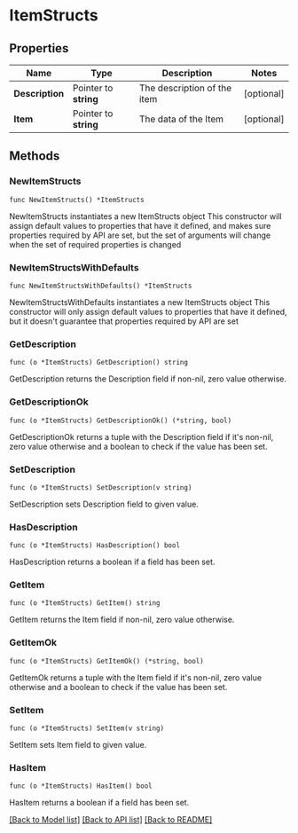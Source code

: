 # ItemStructs

## Properties

Name | Type | Description | Notes
------------ | ------------- | ------------- | -------------
**Description** | Pointer to **string** | The description of the item | [optional] 
**Item** | Pointer to **string** | The data of the Item | [optional] 

## Methods

### NewItemStructs

`func NewItemStructs() *ItemStructs`

NewItemStructs instantiates a new ItemStructs object
This constructor will assign default values to properties that have it defined,
and makes sure properties required by API are set, but the set of arguments
will change when the set of required properties is changed

### NewItemStructsWithDefaults

`func NewItemStructsWithDefaults() *ItemStructs`

NewItemStructsWithDefaults instantiates a new ItemStructs object
This constructor will only assign default values to properties that have it defined,
but it doesn't guarantee that properties required by API are set

### GetDescription

`func (o *ItemStructs) GetDescription() string`

GetDescription returns the Description field if non-nil, zero value otherwise.

### GetDescriptionOk

`func (o *ItemStructs) GetDescriptionOk() (*string, bool)`

GetDescriptionOk returns a tuple with the Description field if it's non-nil, zero value otherwise
and a boolean to check if the value has been set.

### SetDescription

`func (o *ItemStructs) SetDescription(v string)`

SetDescription sets Description field to given value.

### HasDescription

`func (o *ItemStructs) HasDescription() bool`

HasDescription returns a boolean if a field has been set.

### GetItem

`func (o *ItemStructs) GetItem() string`

GetItem returns the Item field if non-nil, zero value otherwise.

### GetItemOk

`func (o *ItemStructs) GetItemOk() (*string, bool)`

GetItemOk returns a tuple with the Item field if it's non-nil, zero value otherwise
and a boolean to check if the value has been set.

### SetItem

`func (o *ItemStructs) SetItem(v string)`

SetItem sets Item field to given value.

### HasItem

`func (o *ItemStructs) HasItem() bool`

HasItem returns a boolean if a field has been set.


[[Back to Model list]](../README.md#documentation-for-models) [[Back to API list]](../README.md#documentation-for-api-endpoints) [[Back to README]](../README.md)


